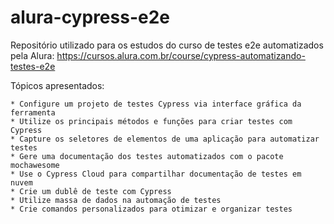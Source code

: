 # alura-cypress-e2e
Repositório utilizado para os estudos do curso de testes e2e automatizados pela Alura: 
https://cursos.alura.com.br/course/cypress-automatizando-testes-e2e

Tópicos apresentados:


    * Configure um projeto de testes Cypress via interface gráfica da ferramenta
    * Utilize os principais métodos e funções para criar testes com Cypress
    * Capture os seletores de elementos de uma aplicação para automatizar testes
    * Gere uma documentação dos testes automatizados com o pacote mochawesome
    * Use o Cypress Cloud para compartilhar documentação de testes em nuvem
    * Crie um dublê de teste com Cypress
    * Utilize massa de dados na automação de testes
    * Crie comandos personalizados para otimizar e organizar testes



